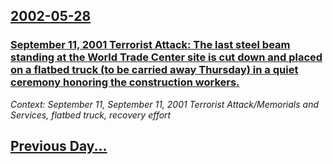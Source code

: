 ## [2002-05-28](/news/2002/05/28/index.md)

### [ September 11, 2001 Terrorist Attack: The last steel beam standing at the World Trade Center site is cut down and placed on a flatbed truck (to be carried away Thursday) in a quiet ceremony honoring the construction workers.](/news/2002/05/28/september-11-2001-terrorist-attack-the-last-steel-beam-standing-at-the-world-trade-center-site-is-cut-down-and-placed-on-a-flatbed-truck.md)
_Context: September 11, September 11, 2001 Terrorist Attack/Memorials and Services, flatbed truck, recovery effort_

## [Previous Day...](/news/2002/05/27/index.md)

